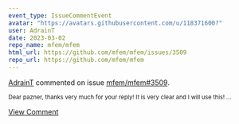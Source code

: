 ```yaml
---
event_type: IssueCommentEvent
avatar: "https://avatars.githubusercontent.com/u/118371600?"
user: AdrainT
date: 2023-03-02
repo_name: mfem/mfem
html_url: https://github.com/mfem/mfem/issues/3509
repo_url: https://github.com/mfem/mfem
---
```


<a href='https://github.com/AdrainT' target='_blank'>AdrainT</a> commented on issue <a href='https://github.com/mfem/mfem/issues/3509' target='_blank'>mfem/mfem#3509</a>.

<small>Dear pazner, thanks very much for your reply! It is very clear and I will use this!...</small>

<a href='https://github.com/mfem/mfem/issues/3509' target='_blank'>View Comment</a>